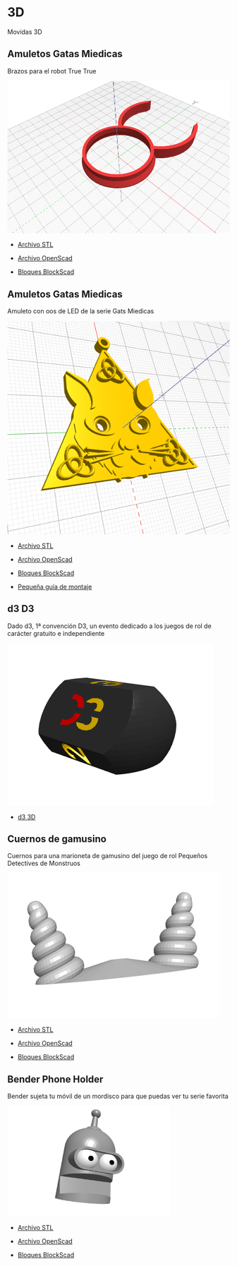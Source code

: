 # 3D
Movidas 3D

## Amuletos Gatas Miedicas

Brazos para el robot True True

![Imagen](https://github.com/lobotic/3D/blob/main/BrazosTruTrue/Brazos%20True%20True.jpg)

* [Archivo STL](https://github.com/lobotic/3D/blob/main/BrazosTruTrue/Brazos%20True%20True.stl)

* [Archivo OpenScad](https://github.com/lobotic/3D/blob/main/BrazosTruTrue/Brazos%20True%20True.scad)

* [Bloques BlockScad](https://github.com/lobotic/3D/blob/main/BrazosTruTrue/Brazos%20True%20True.xml)


## Amuletos Gatas Miedicas

Amuleto con oos de LED de la serie Gats Miedicas

![Imagen](https://github.com/lobotic/3D/blob/main/Scaredy%20Cats%20Amulet/Scaredy%20cats%20amulet.png)

* [Archivo STL](https://github.com/lobotic/3D/blob/main/Scaredy%20Cats%20Amulet/Scaredy%20cats%20amulet.stl)

* [Archivo OpenScad](https://github.com/lobotic/3D/blob/main/Scaredy%20Cats%20Amulet/Scaredy%20cats%20amulet.scad)

* [Bloques BlockScad](https://github.com/lobotic/3D/blob/main/Scaredy%20Cats%20Amulet/Scaredy%20cats%20amulet.xml)
  
* [Pequeña guía de montaje](https://github.com/lobotic/3D/blob/main/Scaredy%20Cats%20Amulet/Scaredy%20Cats%20Amulet.pdf)

## d3 D3

Dado d3, 1ª convención D3, un evento dedicado a los juegos de rol de carácter gratuito e independiente

![Imagen](https://github.com/lobotic/3D/blob/main/Dado%20d3%20D3/d3_1.png)

* [d3 3D](https://github.com/lobotic/3D/blob/main/Dado%20d3%20D3)

## Cuernos de gamusino

Cuernos para una marioneta de gamusino del juego de rol Pequeños Detectives de Monstruos

![Imagen](https://github.com/lobotic/3D/blob/main/CuernosDeGamusino/CuernosDeGamusino.png)

* [Archivo STL](https://github.com/lobotic/3D/blob/main/CuernosDeGamusino/CuernosDeGamusino.stl)

* [Archivo OpenScad](https://github.com/lobotic/3D/blob/main/CuernosDeGamusino/CuernosDeGamusino.scad)

* [Bloques BlockScad](https://github.com/lobotic/3D/blob/main/CuernosDeGamusino/CuernosDeGamusino.xml)


## Bender Phone Holder

Bender sujeta tu móvil de un mordisco para que puedas ver tu serie favorita

<img src="https://github.com/lobotic/3D/blob/main/Bender%20Phone%20Holder/Bender%20Phole%20Holder.jpg" width="370" height="250">

* [Archivo STL](https://github.com/lobotic/3D/blob/main/Bender%20Phone%20Holder/Bender%20Phone%20Holder.stl)

* [Archivo OpenScad](https://github.com/lobotic/3D/blob/main/Bender%20Phone%20Holder/Bender_Phone_Holder.scad)

* [Bloques BlockScad](https://github.com/lobotic/3D/blob/main/Bender%20Phone%20Holder/Bender%20Phone%20Holder.xml)

